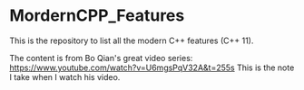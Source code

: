 # MordernCPP_Features
This is the repository to list all the modern C++ features (C++ 11). 

The content is from Bo Qian's great video series: https://www.youtube.com/watch?v=U6mgsPqV32A&t=255s
This is the note I take when I watch his video. 

